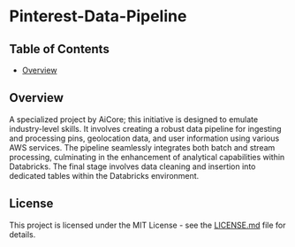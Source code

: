 # Pinterest-Data-Pipeline

## Table of Contents

- [Overview](#overview)

## Overview

A specialized project by AiCore; this initiative is designed to emulate industry-level skills. It involves creating a robust data pipeline for ingesting and processing pins, geolocation data, and user information using various AWS services. The pipeline seamlessly integrates both batch and stream processing, culminating in the enhancement of analytical capabilities within Databricks. The final stage involves data cleaning and insertion into dedicated tables within the Databricks environment.



## License

This project is licensed under the MIT License - see the [LICENSE.md](LICENSE.md) file for details.
